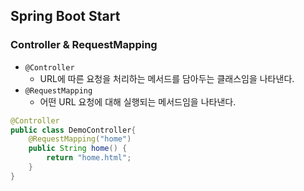 ## Spring Boot Start
### Controller & RequestMapping
- `@Controller`
  - URL에 따른 요청을 처리하는 메서드를 담아두는 클래스임을 나타낸다.
- `@RequestMapping`
  - 어떤 URL 요청에 대해 실행되는 메서드임을 나타낸다.

```java
@Controller
public class DemoController{
    @RequestMapping("home")
    public String home() {
        return "home.html";
    }
}
```